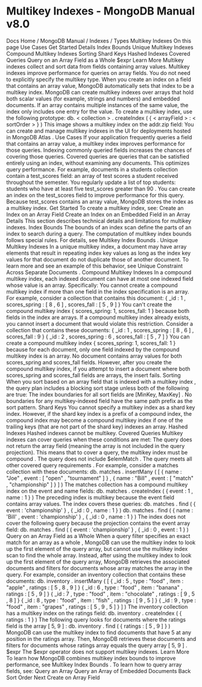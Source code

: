 # Multikey Indexes - MongoDB Manual v8.0


Docs Home / MongoDB Manual / Indexes / Types Multikey Indexes On this page Use Cases Get Started Details Index Bounds Unique Multikey Indexes Compound Multikey Indexes Sorting Shard Keys Hashed Indexes Covered Queries Query on an Array Field as a Whole $expr Learn More Multikey indexes collect and sort data from fields containing array
values. Multikey indexes improve performance for queries on array
fields. You do not need to explicitly specify the multikey type. When you create
an index on a field that contains an array value, MongoDB automatically
sets that index to be a multikey index. MongoDB can create multikey indexes over arrays that hold both scalar
values (for example, strings and numbers) and embedded documents.
If an array contains multiple instances of the same value, the index
only includes one entry for the value. To create a multikey index, use the following prototype: db. < collection > . createIndex ( { < arrayField > : < sortOrder > } ) This image shows a multikey index on the addr.zip field: You can create and manage multikey indexes in the UI for deployments hosted in MongoDB Atlas . Use Cases If your application frequently queries a field that contains an array
value, a multikey index improves performance for those queries. Indexing commonly queried fields increases the chances of covering those queries. Covered queries
are queries that can be satisfied entirely using an index, without
examining any documents. This optimizes query performance. For example, documents in a students collection contain a test_scores field: an array of test scores a student received
throughout the semester. You regularly update a list of top students:
students who have at least five test_scores greater than 90 . You can create an index on the test_scores field to improve
performance for this query. Because test_scores contains an array
value, MongoDB stores the index as a multikey index. Get Started To create a multikey index, see: Create an Index on an Array Field Create an Index on an Embedded Field in an Array Details This section describes technical details and limitations for multikey
indexes. Index Bounds The bounds of an index scan define the parts of an index to search
during a query. The computation of multikey index bounds follows special
rules. For details, see Multikey Index Bounds . Unique Multikey Indexes In a unique multikey index, a document may
have array elements that result in repeating index key values as long as
the index key values for that document do not duplicate those of another
document. To learn more and see an example of this behavior, see Unique Constraint Across Separate Documents . Compound Multikey Indexes In a compound multikey index, each indexed
document can have at most one indexed field whose value is an array.
Specifically: You cannot create a compound multikey index if more than one field in
the index specification is an array. For example, consider a
collection that contains this document: { _id : 1 , scores_spring : [ 8 , 6 ] , scores_fall : [ 5 , 9 ] } You can't create the compound multikey index { scores_spring: 1,
scores_fall: 1 } because both fields in the index are arrays. If a compound multikey index already exists, you cannot insert a
document that would violate this restriction. Consider a collection that contains these documents: { _id : 1 , scores_spring : [ 8 , 6 ] , scores_fall : 9 } { _id : 2 , scores_spring : 6 , scores_fall : [ 5 , 7 ] } You can create a compound multikey index { scores_spring: 1,
scores_fall: 1 } because for each document, only one field indexed
by the compound multikey index is an array. No document contains array
values for both scores_spring and scores_fall fields. However, after you create the compound multikey index, if you attempt
to insert a document where both scores_spring and scores_fall fields are arrays, the insert fails. Sorting When you sort based on an array field that is indexed with a multikey index , the query plan includes a blocking sort stage unless both of the following are true: The index boundaries for
all sort fields are [MinKey, MaxKey] . No boundaries for any multikey-indexed field have the same path prefix
as the sort pattern. Shard Keys You cannot specify a multikey index as a shard key index. However, if the shard key index is a prefix of a compound index, the compound index may
become a compound multikey index if one of the trailing keys (that are
not part of the shard key) indexes an array. Hashed Indexes Hashed indexes cannot be multikey. Covered Queries Multikey indexes can cover queries when these conditions are met: The query does not return the array field (meaning the array is not
included in the query projection). This means that to cover a query,
the multikey index must be compound . The query does not include $elemMatch . The query meets all other covered query requirements . For example, consider a matches collection with these documents: db. matches . insertMany ( [ { name : "Joe" , event : [ "open" , "tournament" ] } , { name : "Bill" , event : [ "match" , "championship" ] } ] ) The matches collection has a compound multikey index on the event and name fields: db. matches . createIndex ( { event : 1 , name : 1 } ) The preceding index is multikey because the event field contains
array values. The index covers these queries: db. matches . find ( { event : 'championship' } , { _id : 0 , name : 1 } ) db. matches . find ( { name : 'Bill' , event : 'championship' } , { _id : 0 , name : 1 } ) The index does not cover the following query because the projection
contains the event array field: db. matches . find ( { event : 'championship' } , { _id : 0 , event : 1 } ) Query on an Array Field as a Whole When a query filter specifies an exact match for an array as a
whole , MongoDB can use the multikey index to look
up the first element of the query array, but cannot use the multikey
index scan to find the whole array. Instead, after using the multikey index to look up the first element of
the query array, MongoDB retrieves the associated documents and filters
for documents whose array matches the array in the query. For example, consider an inventory collection that contains these
documents: db. inventory . insertMany ( [ { _id : 5 , type : "food" , item : "apple" , ratings : [ 5 , 8 , 9 ] } { _id : 6 , type : "food" , item : "banana" , ratings : [ 5 , 9 ] } { _id : 7 , type : "food" , item : "chocolate" , ratings : [ 9 , 5 , 8 ] } { _id : 8 , type : "food" , item : "fish" , ratings : [ 9 , 5 ] } { _id : 9 , type : "food" , item : "grapes" , ratings : [ 5 , 9 , 5 ] } ] ) The inventory collection has a multikey index on the ratings field: db. inventory . createIndex ( { ratings : 1 } ) The following query looks for documents where the ratings field is
the array [ 5, 9 ] : db. inventory . find ( { ratings : [ 5 , 9 ] } ) MongoDB can use the multikey index to find documents that have 5 at
any position in the ratings array. Then, MongoDB retrieves these
documents and filters for documents whose ratings array equals the
query array [ 5, 9 ] . $expr The $expr operator does not support multikey indexes. Learn More To learn how MongoDB combines multikey index bounds to improve
performance, see Multikey Index Bounds . To learn how to query array fields, see: Query an Array Query an Array of Embedded Documents Back Sort Order Next Create on Array Field

